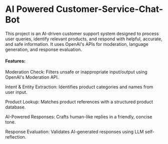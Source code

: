 # AI Powered Customer-Service-Chat-Bot

This project is an AI-driven customer support system designed to process user queries, identify relevant products, and respond with helpful, accurate, and safe information. It uses OpenAI's APIs for moderation, language generation, and response evaluation.

#### Features:
Moderation Check: Filters unsafe or inappropriate input/output using OpenAI's Moderation API.

Intent & Entity Extraction: Identifies product categories and names from user input.

Product Lookup: Matches product references with a structured product database.

AI-Powered Responses: Crafts human-like replies in a friendly, concise tone.

Response Evaluation: Validates AI-generated responses using LLM self-reflection.
